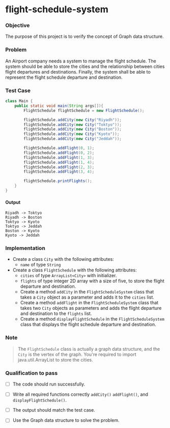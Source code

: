 # flight-schedule-system 

### Objective
The purpose of this project is to verify the concept of Graph data structure.


### Problem
An Airport company needs a system to manage the flight schedule. The system should be able to store the cities and the relationship between cities flight departures and destinations. Finally, the system shall be able to represent the flight schedule departure and destination.


### Test Case
``` java
class Main {
    public static void main(String args[]){
        FlightSchedule flightSchedule = new FlightSchedule();

        flightSchedule.addCity(new City("Riyadh"));
        flightSchedule.addCity(new City("Toktyo"));
        flightSchedule.addCity(new City("Boston"));
        flightSchedule.addCity(new City("Kyoto"));
        flightSchedule.addCity(new City("Jeddah"));

        flightSchedule.addFlight(0, 1);
        flightSchedule.addFlight(0, 2);
        flightSchedule.addFlight(1, 3);
        flightSchedule.addFlight(1, 4);
        flightSchedule.addFlight(2, 3);
        flightSchedule.addFlight(3, 4);

        flightSchedule.printFlights();
    }
}
```
#### Output
```
Riyadh -> Toktyo
Riyadh -> Boston
Toktyo -> Kyoto
Toktyo -> Jeddah
Boston -> Kyoto
Kyoto -> Jeddah
```

### Implementation
- Create a class `City` with the following attributes:
    - `name` of type `String`
- Create a class `FlightSchedule` with the following attributes:
    - `cities` of type `ArrayList<City>` with initializer.
    - `flights` of type integer 2D array with a size of five, to store the flight departure and destination.
    - Create a method `addCity` in the `FlightScheduleSystem` class that takes a `City` object as a parameter and adds it to the `cities` list.
    - Create a method `addFlight` in the `FlightScheduleSystem` class that takes two `City` objects as parameters and adds the flight departure and destination to the `flights` list.
    - Create a method `displayFlightSchedule` in the `FlightScheduleSystem` class that displays the flight schedule departure and destination.

### Note
> The `FlightSchedule` class is actually a graph data structure, and the `City` is the vertex of the graph.
> You're required to import java.util.ArrayList to store the cities.



### Qualification to pass
- [ ] The code should run successfully.
- [ ] Write all required functions correctly `addCity()` `addFlight()`, and `displayFlightSchedule()`.
- [ ] The output should match the test case.
- [ ] Use the Graph data structure to solve the problem.

